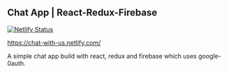 ## Chat App | React-Redux-Firebase

[![Netlify Status](https://api.netlify.com/api/v1/badges/1ea48011-c6cb-40ab-9211-c7f1ec7148a4/deploy-status)](https://app.netlify.com/sites/chat-with-us/deploys)

https://chat-with-us.netlify.com/

A simple chat app build with react, redux and firebase which uses google-0auth.
